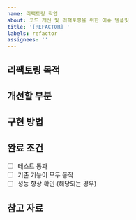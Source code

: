```yaml
---
name: 리팩토링 작업
about: 코드 개선 및 리팩토링을 위한 이슈 템플릿
title: '[REFACTOR] '
labels: refactor
assignees: ''
---
```


## 리팩토링 목적

<!-- 왜 이 리팩토링이 필요한지 설명해주세요 -->

## 개선할 부분

<!-- 구체적으로 어떤 부분을 개선할 것인지 설명해주세요 -->

## 구현 방법

<!-- 어떻게 구현할 계획인지 간략히 서술해주세요 -->

## 완료 조건

<!-- 이 작업이 완료되었다고 판단할 수 있는 조건을 명시해주세요 -->

- [ ] 테스트 통과
- [ ] 기존 기능이 모두 동작
- [ ] 성능 향상 확인 (해당되는 경우)

## 참고 자료

<!-- 관련 문서, 코드, 참고 자료 등이 있다면 링크해주세요 -->
